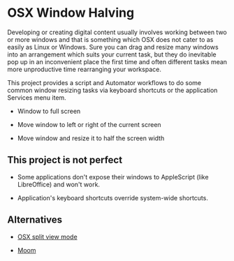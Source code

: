 OSX Window Halving
==================

Developing or creating digital content usually involves working between two or
more windows and that is something which OSX does not cater to as easily as
Linux or Windows. Sure you can drag and resize many windows into an arrangement
which suits your current task, but they do inevitable pop up in an inconvenient
place the first time and often different tasks mean more unproductive time
rearranging your workspace.

This project provides a script and Automator workflows to do some common window
resizing tasks via keyboard shortcuts or the application Services menu item.

-   Window to full screen

-   Move window to left or right of the current screen

-   Move window and resize it to half the screen width

This project is not perfect
---------------------------

-   Some applications don't expose their windows to AppleScript (like
    LibreOffice) and won't work.

-   Application's keyboard shortcuts override system-wide shortcuts.

Alternatives
------------

-   [OSX split view
    mode](https://www.lifewire.com/use-split-view-for-two-apps-to-work-in-full-screen-mode-2260793)

-   [Moom](https://itunes.apple.com/us/app/moom/id419330170?mt=12)
